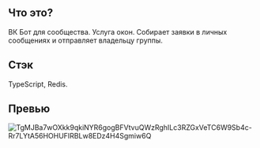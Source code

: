 ## Что это?

ВК Бот для сообщества. Услуга окон. Собирает заявки в личных сообщениях и отправляет владельцу группы.

## Стэк 

TypeScript, Redis.

## Превью

![TgMJBa7wOXkk9qkiNYR6gogBFVtvuQWzRghILc3RZGxVeTC6W9Sb4c-Rr7LYtA56HOHUFIRBLw8EDz4H4Sgmiw6Q](https://user-images.githubusercontent.com/31541586/183983529-03f7643b-bb00-4db4-802b-72205bad78ef.jpg)
